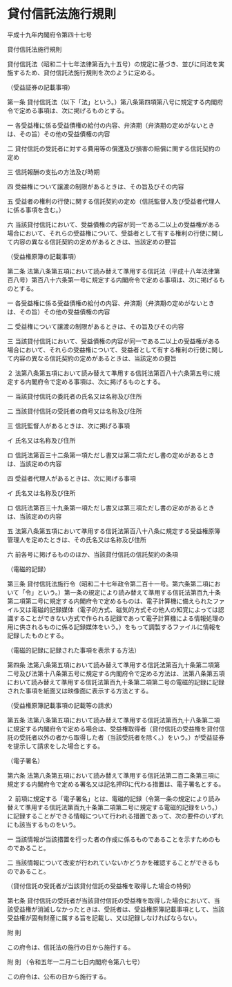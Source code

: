 # 貸付信託法施行規則

平成十九年内閣府令第四十七号

貸付信託法施行規則

貸付信託法（昭和二十七年法律第百九十五号）の規定に基づき、並びに同法を実施するため、貸付信託法施行規則を次のように定める。

（受益証券の記載事項）

第一条 貸付信託法（以下「法」という。）第八条第四項第八号に規定する内閣府令で定める事項は、次に掲げるものとする。

一 各受益権に係る受益債権の給付の内容、弁済期（弁済期の定めがないときは、その旨）その他の受益債権の内容

二 貸付信託の受託者に対する費用等の償還及び損害の賠償に関する信託契約の定め

三 信託報酬の支払の方法及び時期

四 受益権について譲渡の制限があるときは、その旨及びその内容

五 受益者の権利の行使に関する信託契約の定め（信託監督人及び受益者代理人に係る事項を含む。）

六 当該貸付信託において、受益債権の内容が同一である二以上の受益権がある場合において、それらの受益権について、受益者として有する権利の行使に関して内容の異なる信託契約の定めがあるときは、当該定めの要旨

（受益権原簿の記載事項）

第二条 法第八条第五項において読み替えて準用する信託法（平成十八年法律第百八号）第百八十六条第一号に規定する内閣府令で定める事項は、次に掲げるものとする。

一 各受益権に係る受益債権の給付の内容、弁済期（弁済期の定めがないときは、その旨）その他の受益債権の内容

二 受益権について譲渡の制限があるときは、その旨及びその内容

三 当該貸付信託において、受益債権の内容が同一である二以上の受益権がある場合において、それらの受益権について、受益者として有する権利の行使に関して内容の異なる信託契約の定めがあるときは、当該定めの要旨

２ 法第八条第五項において読み替えて準用する信託法第百八十六条第五号に規定する内閣府令で定める事項は、次に掲げるものとする。

一 当該貸付信託の委託者の氏名又は名称及び住所

二 当該貸付信託の受託者の商号又は名称及び住所

三 信託監督人があるときは、次に掲げる事項

イ 氏名又は名称及び住所

ロ 信託法第百三十二条第一項ただし書又は第二項ただし書の定めがあるときは、当該定めの内容

四 受益者代理人があるときは、次に掲げる事項

イ 氏名又は名称及び住所

ロ 信託法第百三十九条第一項ただし書又は第三項ただし書の定めがあるときは、当該定めの内容

五 法第八条第五項において準用する信託法第百八十八条に規定する受益権原簿管理人を定めたときは、その氏名又は名称及び住所

六 前各号に掲げるもののほか、当該貸付信託の信託契約の条項

（電磁的記録）

第三条 貸付信託法施行令（昭和二十七年政令第二百十一号。第六条第二項において「令」という。）第一条の規定により読み替えて準用する信託法第百九十条第二項第二号に規定する内閣府令で定めるものは、電子計算機に備えられたファイル又は電磁的記録媒体（電子的方式、磁気的方式その他人の知覚によっては認識することができない方式で作られる記録であって電子計算機による情報処理の用に供されるものに係る記録媒体をいう。）をもって調製するファイルに情報を記録したものとする。

（電磁的記録に記録された事項を表示する方法）

第四条 法第八条第五項において読み替えて準用する信託法第百九十条第二項第二号及び法第十八条第五号に規定する内閣府令で定める方法は、法第八条第五項において読み替えて準用する信託法第百九十条第二項第二号の電磁的記録に記録された事項を紙面又は映像面に表示する方法とする。

（受益権原簿記載事項の記載等の請求）

第五条 法第八条第五項において読み替えて準用する信託法第百九十八条第二項に規定する内閣府令で定める場合は、受益権取得者（貸付信託の受益権を貸付信託の受託者以外の者から取得した者（当該受託者を除く。）をいう。）が受益証券を提示して請求をした場合とする。

（電子署名）

第六条 法第八条第五項において読み替えて準用する信託法第二百二条第三項に規定する内閣府令で定める署名又は記名押印に代わる措置は、電子署名とする。

２ 前項に規定する「電子署名」とは、電磁的記録（令第一条の規定により読み替えて準用する信託法第百九十条第二項第二号に規定する電磁的記録をいう。）に記録することができる情報について行われる措置であって、次の要件のいずれにも該当するものをいう。

一 当該情報が当該措置を行った者の作成に係るものであることを示すためのものであること。

二 当該情報について改変が行われていないかどうかを確認することができるものであること。

（貸付信託の受託者が当該貸付信託の受益権を取得した場合の特例）

第七条 貸付信託の受託者が当該貸付信託の受益権を取得した場合において、当該受益権が消滅しなかったときは、受託者は、受益権原簿記載事項として、当該受益権が固有財産に属する旨を記載し、又は記録しなければならない。

附 則

この府令は、信託法の施行の日から施行する。

附 則 （令和五年一二月二七日内閣府令第八七号）

この府令は、公布の日から施行する。
